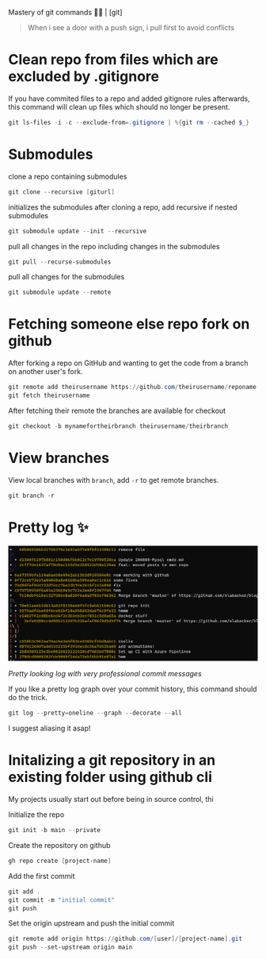 Mastery of git commands 🧙‍♂️ | [git]

> When i see a door with a push sign, i pull first to avoid conflicts

# Clean repo from files which are excluded by .gitignore

If you have commited files to a repo and added gitignore rules afterwards, this command will clean up files which should no longer be present.

```powershell
git ls-files -i -c --exclude-from=.gitignore | %{git rm --cached $_}
```

# Submodules

clone a repo containing submodules

```powershell
git clone --recursive [giturl]
```

initializes the submodules after cloning a repo, add recursive if nested submodules
```powershell
git submodule update --init --recursive
```


pull all changes in the repo including changes in the submodules
```powershell
git pull --recurse-submodules
```

pull all changes for the submodules
```powershell
git submodule update --remote
```

# Fetching someone else repo fork on github

 After forking a repo on GitHub and wanting to get the code from a branch on another user's fork. 

```powershell
git remote add theirusername https://github.com/theirusername/reponame
git fetch theirusername
```

After fetching their remote the branches are available for checkout

```powershell
git checkout -b mynamefortheirbranch theirusername/theirbranch
```


# View branches

View local branches with `branch`, add `-r` to get remote branches.

```powershell
git branch -r
```


# Pretty log ✨

![alt text](images/gitlogs.png "Awesome log")

*Pretty looking log with very professional commit messages*

If you like a pretty log graph over your commit history, this command should do the trick.

```powershell
git log --pretty=oneline --graph --decorate --all
```

I suggest aliasing it asap!

# Initalizing a git repository in an existing folder using github cli

My projects usually start out before being in source control, thi


Initialize the repo
```powershell
git init -b main --private
```

Create the repository on github
```powershell
gh repo create [project-name]
```

Add the first commit
```powershell
git add . 
git commit -m "initial commit" 
git push
```

Set the origin upstream and push the initial commit
```powershell
git remote add origin https://github.com/[user]/[project-name].git
git push --set-upstream origin main
```

